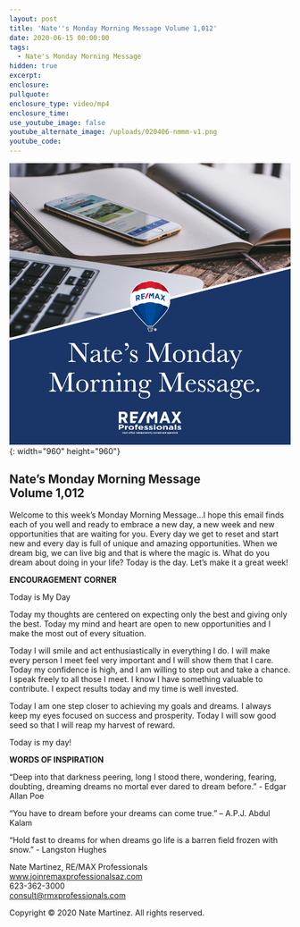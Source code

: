 ```yaml
---
layout: post
title: 'Nate''s Monday Morning Message Volume 1,012'
date: 2020-06-15 00:00:00
tags:
  - Nate's Monday Morning Message
hidden: true
excerpt:
enclosure:
pullquote:
enclosure_type: video/mp4
enclosure_time:
use_youtube_image: false
youtube_alternate_image: /uploads/020406-nmmm-v1.png
youtube_code:
---
```


![](/uploads/020406-nmmm-v1.png){: width="960" height="960"}

## **Nate’s Monday Morning Message<br>Volume 1,012**

Welcome to this week’s Monday Morning Message…I hope this email finds each of you well and ready to embrace a new day, a new week and new opportunities that are waiting for you. Every day we get to reset and start new and every day is full of unique and amazing opportunities. When we dream big, we can live big and that is where the magic is. What do you dream about doing in your life? Today is the day. Let’s make it a great week\!&nbsp;

**ENCOURAGEMENT CORNER**

Today is My Day

Today my thoughts are centered on expecting only the best and giving only the best. Today my mind and heart are open to new opportunities and I make the most out of every situation.

Today I will smile and act enthusiastically in everything I do. I will make every person I meet feel very important and I will show them that I care. Today my confidence is high, and I am willing to step out and take a chance. I speak freely to all those I meet. I know I have something valuable to contribute. I expect results today and my time is well invested.

Today I am one step closer to achieving my goals and dreams. I always keep my eyes focused on success and prosperity. Today I will sow good seed so that I will reap my harvest of reward.&nbsp;

Today is my day\!

**WORDS OF INSPIRATION**

“Deep into that darkness peering, long I stood there, wondering, fearing, doubting, dreaming dreams no mortal ever dared to dream before.” - Edgar Allan Poe

“You have to dream before your dreams can come true.” – A.P.J. Abdul Kalam

“Hold fast to dreams for when dreams go life is a barren field frozen with snow.” - Langston Hughes

Nate Martinez, RE/MAX Professionals<br>www.joinremaxprofessionalsaz.com<br>623-362-3000<br>consult@rmxprofessionals.com

Copyright &copy; 2020 Nate Martinez. All rights reserved.